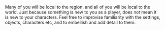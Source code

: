 Many of you will be local to the region, and all of you will be local to the world. Just because something is new to you as a player, does not mean it is new to your characters. Feel free to improvise familiarity with the settings, objects, characters etc, and to embellish and add detail to them. 


